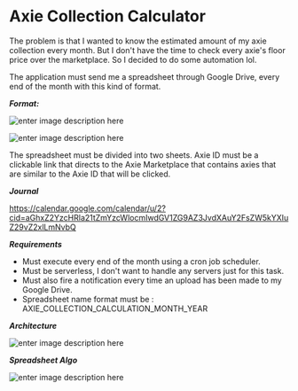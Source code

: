 # Axie Collection Calculator

The problem is that I wanted to know the estimated amount of my axie collection every month. But I don't have the time to check every axie's floor price over the marketplace. So I decided to do some automation lol.

The application must send me a spreadsheet through Google Drive, every end of the month with this kind of format.

***Format:***

![enter image description here](https://i.ibb.co/fMkB8dz/image.png)

![enter image description here](https://i.ibb.co/44qZhhW/image.png)

The spreadsheet must be divided into two sheets. Axie ID must be a clickable link that directs to the Axie Marketplace that contains axies that are similar to the Axie ID that will be clicked.

***Journal***

https://calendar.google.com/calendar/u/2?cid=aGhxZ2YzcHRla21tZmYzcWlocmIwdGV1ZG9AZ3JvdXAuY2FsZW5kYXIuZ29vZ2xlLmNvbQ

***Requirements***

 - Must execute every end of the month using a cron job scheduler.
 - Must be serverless, I don't want to handle any servers just for this task.
 - Must also fire a notification every time an upload has been made to my Google Drive.
 - Spreadsheet name format must be : AXIE_COLLECTION_CALCULATION_MONTH_YEAR

***Architecture***

![enter image description here](https://i.postimg.cc/htnxt5BS/Axie-Collection-Calculator-drawio-1.jpg)

***Spreadsheet Algo***

![enter image description here](https://i.postimg.cc/htd0v5hv/spreadsheet-algo.jpg)

